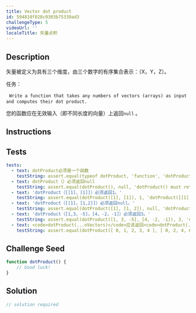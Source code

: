 ```yaml
---
title: Vector dot product
id: 594810f028c0303b75339ad3
challengeType: 5
videoUrl: ''
localeTitle: 矢量点积
---
```


## Description
<section id="description"><p>矢量被定义为具有三个维度，由三个数字的有序集合表示：（X，Y，Z）。 </p><p>任务： </p><pre> <code>Write a function that takes any numbers of vectors (arrays) as input and computes their dot product.</code> </pre><p>您的函数应在无效输入（即不同长度的向量）上返回<code>null</code> 。 </p><p></p></section>

## Instructions
<section id="instructions">
</section>

## Tests
<section id='tests'>

```yml
tests:
  - text: dotProduct必须是一个函数
    testString: assert.equal(typeof dotProduct, 'function', 'dotProduct must be a function');
  - text: dotProduct（）必须返回null
    testString: assert.equal(dotProduct(), null, 'dotProduct() must return null');
  - text: 'dotProduct（[[1]，[1]]）必须返回1。'
    testString: assert.equal(dotProduct([1], [1]), 1, 'dotProduct([[1], [1]]) must return 1.');
  - text: 'dotProduct（[[1]，[1,2]]）必须返回null。'
    testString: assert.equal(dotProduct([1], [1, 2]), null, 'dotProduct([[1], [1, 2]]) must return null.');
  - text: 'dotProduct（[1,3，-5]，[4，-2，-1]）必须返回3。'
    testString: assert.equal(dotProduct([1, 3, -5], [4, -2, -1]), 3, 'dotProduct([1, 3, -5], [4, -2, -1]) must return 3.');
  - text: <code>dotProduct(...nVectors)</code>应该返回<code>dotProduct(...nVectors)</code>
    testString: assert.equal(dotProduct([ 0, 1, 2, 3, 4 ], [ 0, 2, 4, 6, 8 ], [ 0, 3, 6, 9, 12 ], [ 0, 4, 8, 12, 16 ], [ 0, 5, 10, 15, 20 ]), 156000, '<code>dotProduct(...nVectors)</code> should return 156000');

```

</section>

## Challenge Seed
<section id='challengeSeed'>

<div id='js-seed'>

```js
function dotProduct() {
    // Good luck!
}

```

</div>



</section>

## Solution
<section id='solution'>

```js
// solution required
```
</section>
